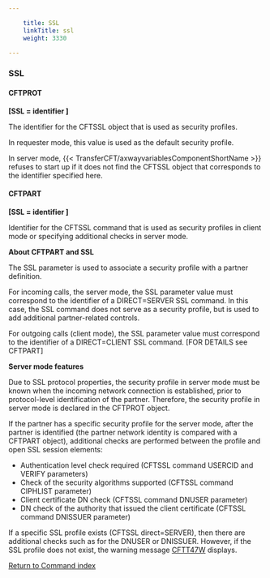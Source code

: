 ```yaml
---

    title: SSL
    linkTitle: ssl
    weight: 3330

---
```

<span id="SSL"></span>

### SSL

#### CFTPROT

****\[SSL = identifier \]****

The identifier for the CFTSSL object that is used as security profiles.

In requester mode, this value is used as the default security profile.

In server mode, {{< TransferCFT/axwayvariablesComponentShortName  >}} refuses to start up if it does not find
the CFTSSL object that corresponds to the identifier specified here.

#### CFTPART

****\[SSL = identifier \]****

Identifier for the CFTSSL command that
is used as security profiles in client mode or specifying additional checks
in server mode.

****About CFTPART and SSL****

The SSL parameter is used to associate a security profile with a partner definition.

For incoming calls, the server mode, the SSL parameter value must correspond to the identifier of a DIRECT=SERVER SSL command. In this case, the SSL command does not serve as a security profile, but is used to add additional partner-related controls.

For outgoing calls (client mode), the SSL parameter value must correspond to the identifier of a DIRECT=CLIENT SSL command. \[FOR DETAILS see CFTPART\]

****Server mode features****

Due to SSL protocol properties, the security profile in server mode must be known when the incoming network connection is established, prior to protocol-level identification of the partner. Therefore, the security profile in server mode is declared in the CFTPROT object.

If the partner has a specific security profile for the server mode, after the partner is identified (the partner network identity is compared with a CFTPART object), additional checks are performed between the profile and open SSL session elements:

- Authentication level check required (CFTSSL command USERCID and VERIFY parameters)
- Check of the security algorithms supported (CFTSSL command CIPHLIST parameter)
- Client certificate DN check (CFTSSL command DNUSER parameter)
- DN check of the authority that issued the client certificate (CFTSSL command DNISSUER parameter)

If a specific SSL profile exists (CFTSSL direct=SERVER), then there are additional checks such as for the DNUSER or DNISSUER. However, if the SSL profile does not exist, the warning message [CFTT47W](../../../../troubleshoot_intro/messages_and_error_codes_start_here/cftt_messages#CFTT47W) displays.

[Return to Command index](../../)
